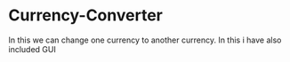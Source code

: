 # Currency-Converter
In this we can change one currency to another currency. In this i have also included GUI
